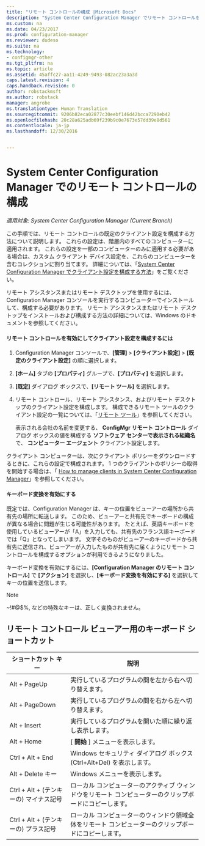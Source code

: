 ```yaml
---
title: "リモート コントロールの構成 |Microsoft Docs"
description: "System Center Configuration Manager でリモート コントロールをセットアップします。"
ms.custom: na
ms.date: 04/23/2017
ms.prod: configuration-manager
ms.reviewer: dudeso
ms.suite: na
ms.technology:
- configmgr-other
ms.tgt_pltfrm: na
ms.topic: article
ms.assetid: 45affc27-aa11-4249-9493-082ac23a3a3d
caps.latest.revision: 4
caps.handback.revision: 0
author: robstackmsft
ms.author: robstack
manager: angrobe
ms.translationtype: Human Translation
ms.sourcegitcommit: 9206b82eca02877c30eebf146d42bcca7290eb42
ms.openlocfilehash: 20c28a625adb69f239b9c0e7673e57dd39e8d561
ms.contentlocale: ja-jp
ms.lasthandoff: 12/30/2016


---
```

# <a name="configuring-remote-control-in-system-center-configuration-manager"></a>System Center Configuration Manager でのリモート コントロールの構成

*適用対象: System Center Configuration Manager (Current Branch)*

 この手順では、リモート コントロールの既定のクライアント設定を構成する方法について説明します。 これらの設定は、階層内のすべてのコンピューターに適用されます。 これらの設定を一部のコンピューターのみに適用する必要がある場合は、カスタム クライアント デバイス設定を、これらのコンピューターを含むコレクションに割り当てます。 詳細については、「[System Center Configuration Manager でクライアント設定を構成する方法](../../../../core/clients/deploy/configure-client-settings.md)」をご覧ください。 

リモート アシスタンスまたはリモート デスクトップを使用するには、Configuration Manager コンソールを実行するコンピューターでインストールして、構成する必要があります。 リモート アシスタンスまたはリモート デスクトップをインストールおよび構成する方法の詳細については、Windows のドキュメントを参照してください。  

#### <a name="to-enable-remote-control-and-configure-client-settings"></a>リモート コントロールを有効にしてクライアント設定を構成するには  

1.  Configuration Manager コンソールで、**[管理]** > **[クライアント設定]** > **[既定のクライアント設定]** の順に選択します。  

4.  **[ホーム]** タブの **[プロパティ]** グループで、**[プロパティ]** を選択します。  

5.  **[既定]** ダイアログ ボックスで、**[リモート ツール]** を選択します。  

6.  リモート コントロール、リモート アシスタンス、およびリモート デスクトップのクライアント設定を構成します。 構成できるリモート ツールのクライアント設定の一覧については、「[リモート ツール](../../../../core/clients/deploy/about-client-settings.md#remote-tools)」を参照してください。  

    表示される会社の名前を変更する、 **ConfigMgr リモート コントロール**  ダイアログ ボックスの値を構成する **ソフトウェア センターで表示される組織名** で、 **コンピューター エージェント** クライアント設定します。  

 クライアント コンピューターは、次にクライアント ポリシーをダウンロードするときに、これらの設定で構成されます。 1 つのクライアントのポリシーの取得を開始する場合は、「 [How to manage clients in System Center Configuration Manager](../../../../core/clients/manage/manage-clients.md)」を参照してください。  

#### <a name="enable-keyboard-translation"></a>キーボード変換を有効にする

既定では、Configuration Manager は、キーの位置をビューアーの場所から共有先の場所に転送します。 このため、ビューアーと共有先でキーボードの構成が異なる場合に問題が生じる可能性があります。 たとえば、英語キーボードを使用しているビューアーが「A」を入力しても、共有先のフランス語キーボードでは「Q」となってしまいます。 文字そのものがビューアーのキーボードから共有先に送信され、ビューアーが入力したものが共有先に届くようにリモート コントロールを構成するオプションが利用できるようになりました。

キーボード変換を有効にするには、**[Configuration Manager のリモート コントロール]** で **[アクション]** を選択し、**[キーボード変換を有効にする]** を選択してキーの位置を送信します。

> [!NOTE]
>
> ~!#@$%, などの特殊なキーは、正しく変換されません。


## <a name="keyboard-shortcuts-for-the-remote-control-viewer"></a>リモート コントロール ビューアー用のキーボード ショートカット

|ショートカット キー|説明|  
|-----------------------|-----------------|  
|Alt + PageUp|実行しているプログラムの間を左から右へ切り替えます。|  
|Alt + PageDown|実行しているプログラムの間を右から左へ切り替えます。|  
|Alt + Insert|実行しているプログラムを開いた順に繰り返し表示します。|  
|Alt + Home|[ **開始** ] メニューを表示します。|  
|Ctrl + Alt + End|Windows セキュリティ ダイアログ ボックス (Ctrl+Alt+Del) を表示します。|  
|Alt + Delete キー|Windows メニューを表示します。|  
|Ctrl + Alt + (テンキーの) マイナス記号|ローカル コンピューターのアクティブ ウィンドウをリモート コンピューターのクリップボードにコピーします。|  
|Ctrl + Alt + (テンキーの) プラス記号|ローカル コンピューターのウィンドウ領域全体をリモート コンピューターのクリップボードにコピーします。|  

